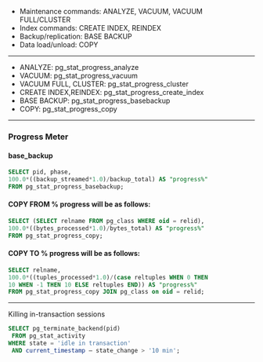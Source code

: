 - Maintenance commands: ANALYZE, VACUUM, VACUUM FULL/CLUSTER 
- Index commands: CREATE INDEX, REINDEX
- Backup/replication: BASE BACKUP
- Data load/unload: COPY

--- 
- ANALYZE: pg_stat_progress_analyze
- VACUUM: pg_stat_progress_vacuum
- VACUUM FULL, CLUSTER: pg_stat_progress_cluster
- CREATE INDEX,REINDEX: pg_stat_progress_create_index
- BASE BACKUP: pg_stat_progress_basebackup
- COPY: pg_stat_progress_copy
---

### Progress Meter

#### base_backup
```sql
SELECT pid, phase,
100.0*((backup_streamed*1.0)/backup_total) AS "progress%"
FROM pg_stat_progress_basebackup;
```

#### COPY FROM % progress will be as follows:
```sql
SELECT (SELECT relname FROM pg_class WHERE oid = relid),
100.0*((bytes_processed*1.0)/bytes_total) AS "progress%"
FROM pg_stat_progress_copy;
```

#### COPY TO % progress will be as follows:
```sql
SELECT relname,
100.0*((tuples_processed*1.0)/(case reltuples WHEN 0 THEN 
10 WHEN -1 THEN 10 ELSE reltuples END)) AS "progress%"
FROM pg_stat_progress_copy JOIN pg_class on oid = relid;
```

---
Killing in-transaction sessions
```sql
SELECT pg_terminate_backend(pid)
 FROM pg_stat_activity
WHERE state = 'idle in transaction'
 AND current_timestamp – state_change > '10 min';
```